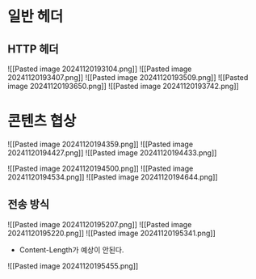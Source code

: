 # 일반 헤더

## HTTP 헤더
![[Pasted image 20241120193104.png]]
![[Pasted image 20241120193407.png]]
![[Pasted image 20241120193509.png]]
![[Pasted image 20241120193650.png]]
![[Pasted image 20241120193742.png]]


# 콘텐츠 협상
![[Pasted image 20241120194359.png]]
![[Pasted image 20241120194427.png]]
![[Pasted image 20241120194433.png]]

![[Pasted image 20241120194500.png]]
![[Pasted image 20241120194534.png]]
![[Pasted image 20241120194644.png]]


## 전송 방식
![[Pasted image 20241120195207.png]]
![[Pasted image 20241120195220.png]]
![[Pasted image 20241120195341.png]]
- Content-Length가 예상이 안된다.

![[Pasted image 20241120195455.png]]

